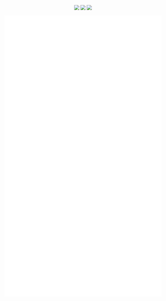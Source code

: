 <p align="center">
  <a href="https://twitter.com/intent/follow?screen_name=vincd8&tw_p=followbutton"><img src="https://img.shields.io/twitter/follow/vincd8.svg?logo=twitter"></a>
  <a href="https://www.linkedin.com/in/vincd/"><img src="https://img.shields.io/badge/-Vincent%20D.-blue?style=flat-square&logo=Linkedin&logoColor=white&link=https://www.linkedin.com/in/caffix/"></a>
  <a href="https://github.com/sponsors/vincd"><img src="https://img.shields.io/badge/github%20sponsors-%23EA4AAA.svg?&style=flat&logo=github%20sponsors&logoColor=white"></a>
</p>


<p align="center" width="100%"><a href="https://github.com/vincd"><img src="./github-metrics.svg"></a></p>
